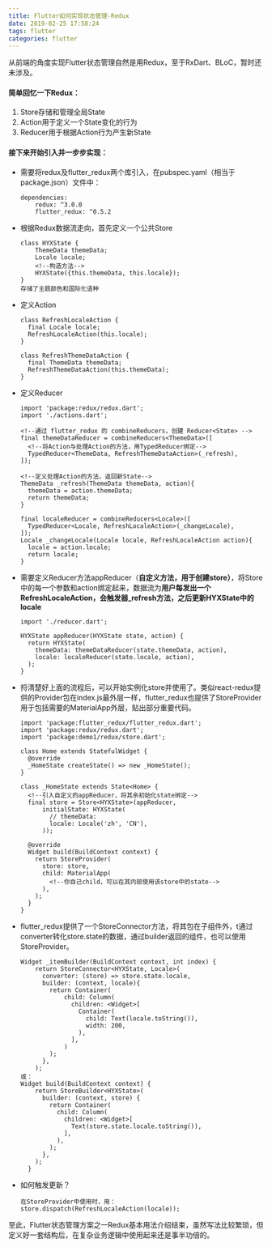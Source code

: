 ```yaml
---
title: Flutter如何实现状态管理-Redux
date: 2019-02-25 17:58:24
tags: flutter
categories: flutter
---
```


从前端的角度实现Flutter状态管理自然是用Redux，至于RxDart、BLoC，暂时还未涉及。

#### 简单回忆一下Redux：
1. Store存储和管理全局State
2. Action用于定义一个State变化的行为
3. Reducer用于根据Action行为产生新State

#### 接下来开始引入并一步步实现：    
+ 需要将redux及flutter_redux两个库引入，在pubspec.yaml（相当于package.json）文件中：
    ```
    dependencies:
        redux: ^3.0.0
        flutter_redux: ^0.5.2
    ```
+ 根据Redux数据流走向，首先定义一个公共Store
    ```
    class HYXState {
        ThemeData themeData;
        Locale locale;
        <!--构造方法-->
        HYXState({this.themeData, this.locale});
    }
    存储了主题颜色和国际化语种
    ```
+ 定义Action
    ```
    class RefreshLocaleAction {
      final Locale locale;
      RefreshLocaleAction(this.locale);
    }
    
    class RefreshThemeDataAction {
      final ThemeData themeData;
      RefreshThemeDataAction(this.themeData);
    }
    ```
+ 定义Reducer
    ```
    import 'package:redux/redux.dart';
    import './actions.dart';
    
    <!--通过 flutter_redux 的 combineReducers，创建 Reducer<State> -->
    final themeDataReducer = combineReducers<ThemeData>([
      <!--将Action与处理Action的方法，用TypedReducer绑定-->
      TypedReducer<ThemeData, RefreshThemeDataAction>(_refresh),
    ]);
    
    <!--定义处理Action的方法，返回新State-->
    ThemeData _refresh(ThemeData themeData, action){
      themeData = action.themeData;
      return themeData;
    }
    
    final localeReducer = combineReducers<Locale>([
      TypedReducer<Locale, RefreshLocaleAction>(_changeLocale),
    ]);
    Locale _changeLocale(Locale locale, RefreshLocaleAction action){
      locale = action.locale;
      return locale;
    }
    ```
+ 需要定义Reducer方法appReducer（**自定义方法，用于创建store）**，将Store中的每一个参数和action绑定起来，数据流为**用户每发出一个RefreshLocaleAction，会触发器_refresh方法，之后更新HYXState中的locale**
    ```
    import './reducer.dart';
    
    HYXState appReducer(HYXState state, action) {
      return HYXState(
        themeData: themeDataReducer(state.themeData, action),
        locale: localeReducer(state.locale, action),
      );
    }
    ```
+ 捋清楚好上面的流程后，可以开始实例化store并使用了。类似react-redux提供的Provider包在index.js最外层一样，flutter_redux也提供了StoreProvider用于包括需要的MaterialApp外层，贴出部分重要代码。
    ```
    import 'package:flutter_redux/flutter_redux.dart';
    import 'package:redux/redux.dart';
    import 'package:demo1/redux/store.dart';
    
    class Home extends StatefulWidget {
      @override
      _HomeState createState() => new _HomeState();
    }
    
    class _HomeState extends State<Home> {
      <!--引入自定义的appReducer，将其余初始化state绑定-->
      final store = Store<HYXState>(appReducer,
          initialState: HYXState(
            // themeData:
            locale: Locale('zh', 'CN'),
          ));
    
      @override
      Widget build(BuildContext context) {
        return StoreProvider(
          store: store,
          child: MaterialApp(
            <!--你自己child，可以在其内部使用该store中的state-->
          ),
        );
      }
    }
    ```
+ flutter_redux提供了一个StoreConnector方法，将其包在子组件外，t通过converter转化store.state的数据，通过builder返回的组件，也可以使用StoreProvider。
    ```
    Widget _itemBuilder(BuildContext context, int index) {
        return StoreConnector<HYXState, Locale>(
          converter: (store) => store.state.locale,
          builder: (context, locale){
            return Container(
                child: Column(
                  children: <Widget>[
                    Container(
                      child: Text(locale.toString()),
                      width: 200,
                    ),
                  ],
                )
            );
          },
        );
    或：
    Widget build(BuildContext context) {
        return StoreBuilder<HYXState>(
          builder: (context, store) {
            return Container(
              child: Column(
                children: <Widget>[
                  Text(store.state.locale.toString()),
                ],
              ),
            );
          },
        );
      }
    ```
+ 如何触发更新？
    ```
    在StoreProvider中使用时，用：
    store.dispatch(RefreshLocaleAction(locale));
    ```

至此，Flutter状态管理方案之一Redux基本用法介绍结束，虽然写法比较繁琐，但定义好一套结构后，在复杂业务逻辑中使用起来还是事半功倍的。